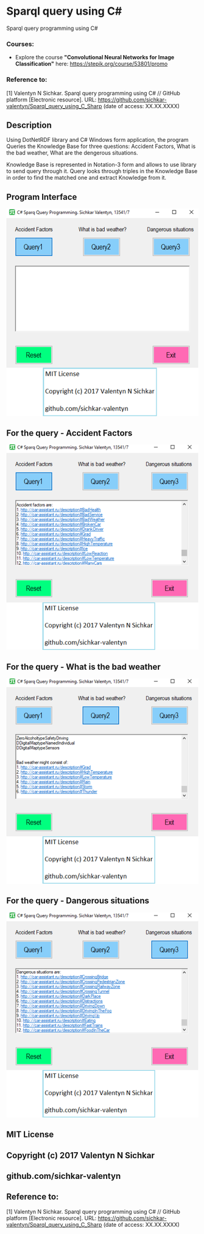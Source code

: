 # Sparql query using C#
Sparql query programming using C#

### Courses:
* Explore the course **"Convolutional Neural Networks for Image Classification"** here: https://stepik.org/course/53801/promo

### Reference to:
[1] Valentyn N Sichkar. Sparql query programming using C# // GitHub platform [Electronic resource]. URL: https://github.com/sichkar-valentyn/Sparql_query_using_C_Sharp (date of access: XX.XX.XXXX)

## Description
Using DotNetRDF library and C# Windows form application, the program Queries the Knowledge Base for three questions: Accident Factors, What is the bad weather, What are the dengerous situations.

Knowledge Base is represented in Notation-3 form and allows to use library to send query through it. Query looks through triples in the Knowledge Base in order to find the matched one and extract Knowledge from it.

## Program Interface
![Result](images/Program_Interface.png)

## For the query - Accident Factors
![Result](images/For_the_query-Accident_Factors.png)

## For the query - What is the bad weather
![Result](images/For_the_query-What_is_the_bad_weather.png)

## For the query - Dangerous situations
![Result](images/For_the_query-Dangerous_situations.png)

## MIT License
## Copyright (c) 2017 Valentyn N Sichkar
## github.com/sichkar-valentyn
## Reference to:
[1] Valentyn N Sichkar. Sparql query programming using C# // GitHub platform [Electronic resource]. URL: https://github.com/sichkar-valentyn/Sparql_query_using_C_Sharp (date of access: XX.XX.XXXX)
